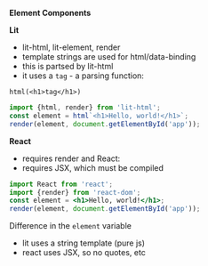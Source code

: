 **Element Components**

**Lit**

- lit-html, lit-element, render 
- template strings are used for html/data-binding
- this is partsed by lit-html
- it uses a `tag` - a parsing function:
  
 `html(<h1>tag</h1>)`


```js
import {html, render} from 'lit-html';
const element = html`<h1>Hello, world!</h1>`;
render(element, document.getElementById('app'));
```

**React**

- requires render and React:
- requires JSX, which must be compiled 

```jsx
import React from 'react';
import {render} from 'react-dom';
const element = <h1>Hello, world!</h1>;
render(element, document.getElementById('app'));
```

Difference in the `element` variable
- lit uses a string template (pure js)
- react uses JSX, so no quotes, etc 
  
